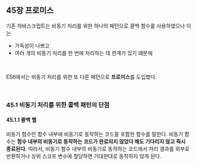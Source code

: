 ## 45장 프로미스

기존 자바스크립트는 비동기 처리를 위한 하나의 패턴으로 콜백 함수를 사용하였으나 이는 

- 가독성이 나쁘고
- 여러 개의 비동기 처리를 한 번에 처리하는 데 한계가 있기 떄문에

<br>

ES6에서는 비동기 처리를 위한 또 다른 패턴으로 **프로미스**를 도입했다.

<br>

### 45.1 비동기 처리를 위한 콜백 패턴의 단점

#### 45.1.1 콜백 헬

비동기 함수란 함수 내부에 비동기로 동작하는 코드를 포함한 함수를 말한다. 비동기 함수는 **함수 내부의 비동기로 동작하는 코드가 완료되지 않았다 해도 기다리지 않고 즉시 종료된다.** 따라서, 비동기 함수 내부의 비동기로 동작하는 코드에서 처리 결과를 외부로 반환하거나 상위 스코프 변수에 할당하면 기대한대로 동작하지 않게 된다.